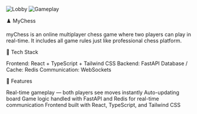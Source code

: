 ![Lobby](./images/gamelobby.png)
![Gameplay](./images/gameplay.png)

♟️ MyChess

myChess is an online multiplayer chess game where two players can play in real-time.
It includes all game rules just like professional chess platform.

🧩 Tech Stack

Frontend: React + TypeScript + Tailwind CSS
Backend: FastAPI
Database / Cache: Redis
Communication: WebSockets

🚀 Features

Real-time gameplay — both players see moves instantly
Auto-updating board
Game logic handled with FastAPI and Redis for real-time communication
Frontend built with React, TypeScript, and Tailwind CSS
